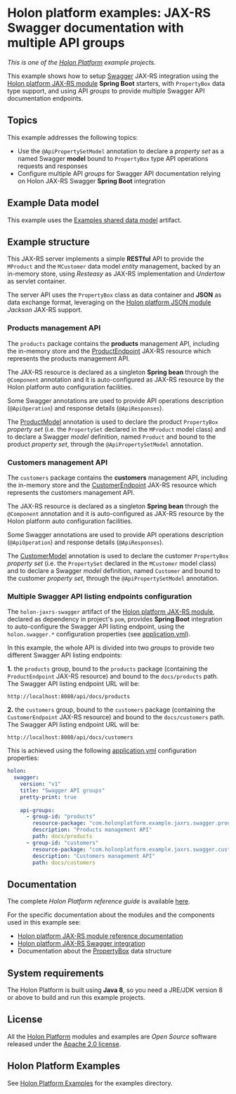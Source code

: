 # Holon platform examples: JAX-RS Swagger documentation with multiple API groups

_This is one of the [Holon Platform](https://holon-platform.com) example projects._

This example shows how to setup [Swagger](https://swagger.io) JAX-RS integration using the [Holon platform JAX-RS module](https://github.com/holon-platform/holon-jaxrs) __Spring Boot__ starters, with `PropertyBox` data type support, and using API _groups_ to provide multiple Swagger API documentation endpoints.

## Topics

This example addresses the following topics:

* Use the `@ApiPropertySetModel` annotation to declare a _property set_ as a named Swagger __model__ bound to `PropertyBox` type API operations requests and responses
* Configure multiple API _groups_ for Swagger API documentation relying on Holon JAX-RS Swagger __Spring Boot__ integration

## Example Data model

This example uses the [Examples shared data model](https://github.com/holon-platform/holon-examples/tree/master/model) artifact.

## Example structure

This JAX-RS server implements a simple __RESTful__ API to provide the `MProduct` and the `MCustomer` data model _entity_ management, backed by an in-memory store, using _Resteasy_ as JAX-RS implementation and _Undertow_ as servlet container.

The server API uses the `PropertyBox` class as data container and __JSON__ as data exchange format, leveraging on the [Holon platform JSON module](https://github.com/holon-platform/holon-json) _Jackson_ JAX-RS support.

### Products management API

The `products` package contains the __products__ management API, including the in-memory store and the [ProductEndpoint](src/main/java/com/holonplatform/example/jaxrs/swagger/products/ProductEndpoint.java) JAX-RS resource which represents the products management API.

The JAX-RS resource is declared as a singleton __Spring bean__ through the `@Component` annotation and it is auto-configured as JAX-RS resource by the Holon platform auto configuration facilities.

Some Swagger annotations are used to provide API operations description (`@ApiOperation`) and response details (`@ApiResponses`).

The [ProductModel](src/main/java/com/holonplatform/example/jaxrs/swagger/products/ProductModel.java) annotation is used to declare the product `PropertyBox` _property set_ (i.e. the `PropertySet` declared in the `MProduct` model class) and to declare a Swagger _model_ definition, named `Product` and bound to the product _property set_, through the `@ApiPropertySetModel` annotation.

### Customers management API

The `customers` package contains the __customers__ management API, including the in-memory store and the [CustomerEndpoint](src/main/java/com/holonplatform/example/jaxrs/swagger/customers/CustomerEndpoint.java) JAX-RS resource which represents the customers management API.

The JAX-RS resource is declared as a singleton __Spring bean__ through the `@Component` annotation and it is auto-configured as JAX-RS resource by the Holon platform auto configuration facilities.

Some Swagger annotations are used to provide API operations description (`@ApiOperation`) and response details (`@ApiResponses`).

The [CustomerModel](src/main/java/com/holonplatform/example/jaxrs/swagger/customers/CustomerModel.java) annotation is used to declare the customer `PropertyBox` _property set_ (i.e. the `PropertySet` declared in the `MCustomer` model class) and to declare a Swagger _model_ definition, named `Customer` and bound to the customer _property set_, through the `@ApiPropertySetModel` annotation.

### Multiple Swagger API listing endpoints configuration

The `holon-jaxrs-swagger` artifact of the [Holon platform JAX-RS module](https://github.com/holon-platform/holon-jaxrs), declared as dependency in project's `pom`, provides __Spring Boot__ integration to auto-configure the Swagger API listing endpoint, using the `holon.swagger.*` configuration properties (see [application.yml](src/main/resources/application.yml)).

In this example, the whole API is divided into two _groups_ to provide two different Swagger API listing endpoints:

__1.__ the `products` group, bound to the `products` package (containing the `ProductEndpoint` JAX-RS resource) and bound to the `docs/products` path. The Swagger API listing endpoint URL will be:

```text
http://localhost:8080/api/docs/products
```

__2.__ the `customers` group, bound to the `customers` package (containing the `CustomerEndpoint` JAX-RS resource) and bound to the `docs/customers` path. The Swagger API listing endpoint URL will be:

```text
http://localhost:8080/api/docs/customers
```

This is achieved using the following [application.yml](src/main/resources/application.yml) configuration properties:

```yaml
holon:
  swagger:
    version: "v1"
    title: "Swagger API groups"
    pretty-print: true
    
    api-groups:
      - group-id: "products"
        resource-package: "com.holonplatform.example.jaxrs.swagger.products"
        description: "Products management API"
        path: docs/products
      - group-id: "customers"
        resource-package: "com.holonplatform.example.jaxrs.swagger.customers"
        description: "Customers management API"
        path: docs/customers
```

## Documentation

The complete _Holon Platform reference guide_ is available [here](https://holon-platform.com/docs/current/reference).

For the specific documentation about the modules and the components used in this example see:

* [Holon platform JAX-RS module reference documentation](https://holon-platform.com/docs/current/reference/holon-jaxrs.html)
* [Holon platform JAX-RS Swagger integration](https://holon-platform.com/docs/current/reference/holon-jaxrs.html#Swagger)
* Documentation about the [PropertyBox](https://holon-platform.com/docs/current/reference/holon-core.html#PropertyBox)  data structure

## System requirements

The Holon Platform is built using __Java 8__, so you need a JRE/JDK version 8 or above to build and run this example projects.

## License

All the [Holon Platform](https://holon-platform.com) modules and examples are _Open Source_ software released under the [Apache 2.0 license](LICENSE.md).

## Holon Platform Examples

See [Holon Platform Examples](https://github.com/holon-platform/holon-examples) for the examples directory.
